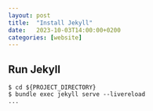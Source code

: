 ```yaml
---
layout: post
title:  "Install Jekyll"
date:   2023-10-03T14:00:00+0200
categories: [website]
---
```


## Run Jekyll

```shell
$ cd ${PROJECT_DIRECTORY}
$ bundle exec jekyll serve --livereload
...
```
